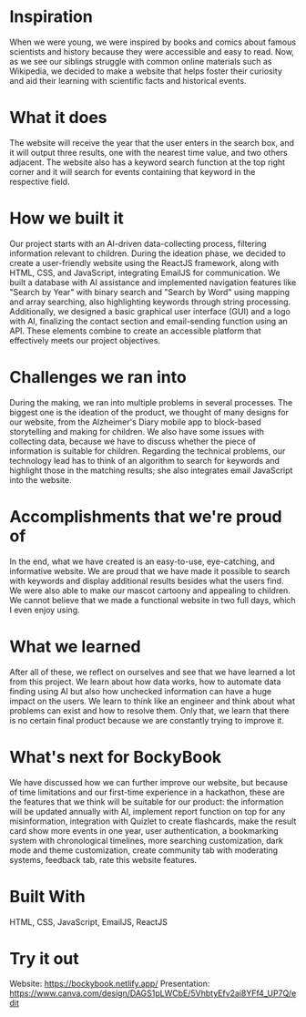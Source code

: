 # Inspiration
When we were young, we were inspired by books and comics about famous scientists and history because they were accessible and easy to read. Now, as we see our siblings struggle with common online materials such as Wikipedia, we decided to make a website that helps foster their curiosity and aid their learning with scientific facts and historical events.

# What it does
The website will receive the year that the user enters in the search box, and it will output three results, one with the nearest time value, and two others adjacent. The website also has a keyword search function at the top right corner and it will search for events containing that keyword in the respective field.

# How we built it
Our project starts with an AI-driven data-collecting process, filtering information relevant to children. During the ideation phase, we decided to create a user-friendly website using the ReactJS framework, along with HTML, CSS, and JavaScript, integrating EmailJS for communication. We built a database with AI assistance and implemented navigation features like "Search by Year" with binary search and "Search by Word" using mapping and array searching, also highlighting keywords through string processing. Additionally, we designed a basic graphical user interface (GUI) and a logo with AI, finalizing the contact section and email-sending function using an API. These elements combine to create an accessible platform that effectively meets our project objectives.

# Challenges we ran into
During the making, we ran into multiple problems in several processes. The biggest one is the ideation of the product, we thought of many designs for our website, from the Alzheimer's Diary mobile app to block-based storytelling and making for children. We also have some issues with collecting data, because we have to discuss whether the piece of information is suitable for children. Regarding the technical problems, our technology lead has to think of an algorithm to search for keywords and highlight those in the matching results; she also integrates email JavaScript into the website.

# Accomplishments that we're proud of
In the end, what we have created is an easy-to-use, eye-catching, and informative website. We are proud that we have made it possible to search with keywords and display additional results besides what the users find. We were also able to make our mascot cartoony and appealing to children. We cannot believe that we made a functional website in two full days, which I even enjoy using.

# What we learned
After all of these, we reflect on ourselves and see that we have learned a lot from this project. We learn about how data works, how to automate data finding using AI but also how unchecked information can have a huge impact on the users. We learn to think like an engineer and think about what problems can exist and how to resolve them. Only that, we learn that there is no certain final product because we are constantly trying to improve it.

# What's next for BockyBook
We have discussed how we can further improve our website, but because of time limitations and our first-time experience in a hackathon, these are the features that we think will be suitable for our product: the information will be updated annually with AI, implement report function on top for any misinformation, integration with Quizlet to create flashcards, make the result card show more events in one year, user authentication, a bookmarking system with chronological timelines, more searching customization, dark mode and theme customization, create community tab with moderating systems, feedback tab, rate this website features.

# Built With
HTML, CSS, JavaScript, EmailJS, ReactJS

# Try it out
 Website: https://bockybook.netlify.app/
 Presentation: https://www.canva.com/design/DAGS1pLWCbE/5VhbtyEfv2ai8YFf4_UP7Q/edit
